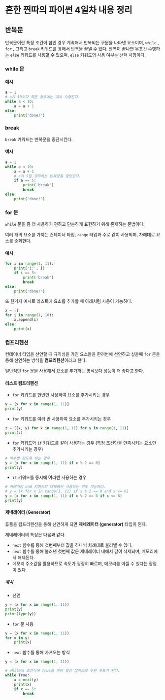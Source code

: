 # 흔한 찐따의 파이썬 4일차 내용 정리

## 반복문
반복문이란 특정 조건이 참인 경우 계속해서 반복되는 구문을 나타낸 요소이며, `while` , `for` , 그리고 `break` 키워드를 통해서 반복을 끝낼 수 있다.
반복이 끝나면 무조건 수행하는 `else` 키워드를 사용할 수 있으며, `else` 키워드의 사용 여부는 선택 사항이다.

### while 문

#### 예시
```python
a = 1
# a가 10보다 작은 경우에는 계속 수행된다.
while a < 10:
    a = a + 1
else:
    print('done!')
```

### break
`break` 키워드는 반복문을 중단시킨다.

#### 예시
```python
a = 1
while a < 10:
    a = a + 1
    # a가 5일 경우에는 반복문을 중단한다.
    if a == 5:
        print('break')
        break
else:
    print('done!')
```

### for 문
`while` 문을 좀 더 사용하기 편하고 단순하게 표현하기 위해 존재하는 문법이다.

여러 개의 요소를 가지는 컨테이너 타입, `range` 타입과 주로 같이 사용되며, 차례대로 요소를 순회한다.

#### 예시
```python
for i in range(1, 11):
    print('i:', i)
    if i == 5:
        print('break')
        break
else:
    print('done!')
```

또 한가지 예시로 리스트에 요소를 추가할 때 아래처럼 사용이 가능하다.
```python
x = []
for i in range(1, 10):
    x.append(i)
else:
    print(x)
```

### 컴프리헨션
컨테이너 타입을 선언할 때 규칙성을 가진 요소들을 한꺼번에 선언하고 싶을때 `for` 문을 통해 선언하는 방식을 **컴프리헨션**이라고 한다.

일반적인 `for` 문을 사용해서 요소를 추가하는 방식보다 성능이 더 좋다고 한다.

#### 리스트 컴프리헨션

- `for` 키워드를 한번만 사용하여 요소를 추가시키는 경우
```python
y = [x for x in range(1, 11)]
print(y)
```

- `for` 키워드를 여러 번 사용하여 요소를 추가시키는 경우
```python
z = [(x, y) for x in range(1, 11) for y in range(1, 11)]
print(z)
```

- `for` 키워드와 `if` 키워드를 같이 사용하는 경우 (특정 조건만을 만족시키는 요소만 추가시키는 경우)
```python
# 짝수만 갖도록 하는 경우
y = [x for x in range(1, 11) if x % 2 == 0]
print(y)
```

- `if` 키워드를 동시에 여러번 사용하는 경우
```python
# 아래처럼 and 키워드로 대체해서 사용하는 것도 가능하다.
# y = [x for x in range(1, 11) if x % 2 == 0 and x <= 6]
y = [x for x in range(1, 11) if x % 2 == 0 if x <= 6]
print(y)
```

#### 제네레이터 (Generator)
튜플을 컴프리헨션을 통해 선언하게 되면 **제네레이터 (generator)** 타입이 된다.

제네레이터의 특징은 다음과 같다.
- `next` 함수를 통해 첫번째부터 값을 하나씩 차례대로 불러낼 수 있다.
- `next` 함수를 통해 불러낸 첫번째 값은 제네레이터 내에서 값이 삭제되며, 메모리에서 해제된다.
- 메모리 주소값을 활용하므로 속도가 굉장히 빠르며, 메모리를 아낄 수 있다는 장점이 있다.

##### 예시

- 선언
```python
y = (x for x in range(1, 11))
print(y)
print(type(y))
```

- `for` 문 사용
```python
y = (x for x in range(1, 11))
for x in y:
    print(x)
```

- `next` 함수를 통해 가져오는 방식
```python
y = (x for x in range(1, 11))

# while의 조건식에 True를 하면 항상 참이므로 무한 루프가 된다.
while True:
    x = next(y)
    print(x)
    if x == 5:
        break
```
